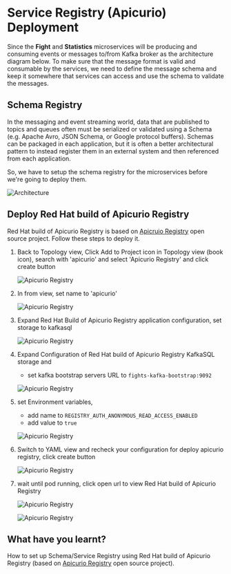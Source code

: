 # Service Registry (Apicurio) Deployment

Since the **Fight** and **Statistics** microservices will be producing and consuming events or messages to/from Kafka broker as the architecture diagram below. To make sure that the message format is valid and consumable by the services, we need to define the message schema and keep it somewhere that services can access and use the schema to validate the messages.

## Schema Registry

In the messaging and event streaming world, data that are published to topics and queues often must be serialized or validated using a Schema (e.g. Apache Avro, JSON Schema, or Google protocol buffers). Schemas can be packaged in each application, but it is often a better architectural pattern to instead register them in an external system and then referenced from each application.

 So, we have to setup the schema registry for the microservices before we're going to deploy them.

![Architecture](image/registry-deployment/architecture.png)

## Deploy Red Hat build of Apicurio Registry

Red Hat build of Apicurio Registry is based on [Apicruio Registry](https://www.apicur.io/registry/) open source project. Follow these steps to deploy it.

1. Back to Topology view, Click Add to Project icon in Topology view (book icon), search with 'apicurio' and select 'Apicurio Registry' and click create button
   
   ![Apicurio Registry](image/registry-deployment/registry-1.png)

2. In from view, set name to 'apicurio'
   
   ![Apicurio Registry](image/registry-deployment/registry-8.png)

3. Expand Red Hat Build of Apicurio Registry application configuration, set storage to kafkasql
   
   ![Apicurio Registry](image/registry-deployment/registry-2.png)

4. Expand Configuration of Red Hat build of Apicurio Registry KafkaSQL storage and 
   
   - set kafka bootstrap servers URL to `fights-kafka-bootstrap:9092`
   
   ![Apicurio Registry](image/registry-deployment/registry-3.png)

5. set Environment variables, 
   
   - add name to `REGISTRY_AUTH_ANONYMOUS_READ_ACCESS_ENABLED`
   - add value to `true`
   
   ![Apicurio Registry](image/registry-deployment/registry-4.png)

6. Switch to YAML view and recheck your configuration for deploy apicurio registry, click create button
   
   ![Apicurio Registry](image/registry-deployment/registry-5.png)

7. wait until pod running, click open url to view Red Hat build of Apicurio Registry
   
   ![Apicurio Registry](image/registry-deployment/registry-6.png)
   
   ![Apicurio Registry](image/registry-deployment/registry-7.png)

## What have you learnt?

How to set up Schema/Service Registry using Red Hat build of Apicurio Registry (based on [Apicurio Registry](https://www.apicur.io/registry/) open source project).